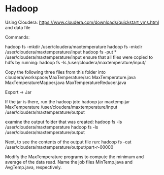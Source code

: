 # Hadoop

Using Cloudera: https://www.cloudera.com/downloads/quickstart_vms.html and data file

Commands:

hadoop fs -mkdir /user/cloudera/maxtemperature
hadoop fs -mkdir /user/cloudera/maxtemperature/input 
hadoop fs -put * /user/cloudera/maxtemperature/input
ensure that all files were copied to hdfs by running: hadoop fs -ls /user/cloudera/maxtemperature/input/

Copy the following three files from this folder into cloudera/workspace/MaxTemperature/src
MaxTemperature.java 
MaxTemperatureMapper.java 
MaxTemperatureReducer.java

Export -> Jar

If the jar is there, run the hadoop job:
hadoop jar maxtemp.jar MaxTemperature /user/cloudera/maxtemperature/input /user/cloudera/maxtemperature/output

examine the output folder that was created:
hadoop fs -ls /user/cloudera/maxtemperature
hadoop fs -ls /user/cloudera/maxtemperature/output

Next, to see the contents of the output file run:
hadoop fs -cat /user/cloudera/maxtemperature/output/part-r-00000

Modify the MaxTemperature programs to compute the minimum and average of the data read. Name the job files MinTemp.java and AvgTemp.java, respectively. 

